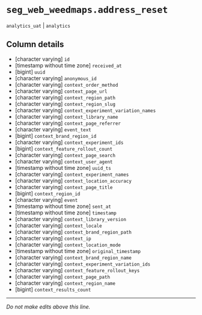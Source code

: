 # `seg_web_weedmaps.address_reset`
`analytics_uat` | `analytics`

## Column details
* [character varying] `id`
* [timestamp without time zone] `received_at`
* [bigint]    `uuid`
* [character varying] `anonymous_id`
* [character varying] `context_order_method`
* [character varying] `context_page_url`
* [character varying] `context_region_path`
* [character varying] `context_region_slug`
* [character varying] `context_experiment_variation_names`
* [character varying] `context_library_name`
* [character varying] `context_page_referrer`
* [character varying] `event_text`
* [bigint]    `context_brand_region_id`
* [character varying] `context_experiment_ids`
* [bigint]    `context_feature_rollout_count`
* [character varying] `context_page_search`
* [character varying] `context_user_agent`
* [timestamp without time zone] `uuid_ts`
* [character varying] `context_experiment_names`
* [character varying] `context_location_accuracy`
* [character varying] `context_page_title`
* [bigint]    `context_region_id`
* [character varying] `event`
* [timestamp without time zone] `sent_at`
* [timestamp without time zone] `timestamp`
* [character varying] `context_library_version`
* [character varying] `context_locale`
* [character varying] `context_brand_region_path`
* [character varying] `context_ip`
* [character varying] `context_location_mode`
* [timestamp without time zone] `original_timestamp`
* [character varying] `context_brand_region_name`
* [character varying] `context_experiment_variation_ids`
* [character varying] `context_feature_rollout_keys`
* [character varying] `context_page_path`
* [character varying] `context_region_name`
* [bigint]    `context_results_count`

-------------------------------------------------------------------------------
*Do not make edits above this line.*
